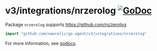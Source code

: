 # v3/integrations/nrzerolog [![GoDoc](https://godoc.org/github.com/newrelic/go-agent/v3/integrations/nrzerolog?status.svg)](https://godoc.org/github.com/newrelic/go-agent/v3/integrations/nrzerolog)

Package `nrzerolog` supports https://github.com/rs/zerolog

```go
import "github.com/newrelic/go-agent/v3/integrations/nrzerolog"
```

For more information, see
[godocs](https://godoc.org/github.com/newrelic/go-agent/v3/integrations/nrzerolog).
